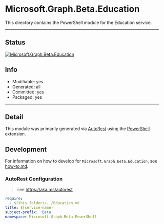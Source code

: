 <!-- region Generated -->
# Microsoft.Graph.Beta.Education
This directory contains the PowerShell module for the Education service.

---
## Status
[![Microsoft.Graph.Beta.Education](https://img.shields.io/powershellgallery/v/Microsoft.Graph.Beta.Education.svg?style=flat-square&label=Microsoft.Graph.Beta.Education "Microsoft.Graph.Beta.Education")](https://www.powershellgallery.com/packages/Microsoft.Graph.Beta.Education/)

## Info
- Modifiable: yes
- Generated: all
- Committed: yes
- Packaged: yes

---
## Detail
This module was primarily generated via [AutoRest](https://github.com/Azure/autorest) using the [PowerShell](https://github.com/Azure/autorest.powershell) extension.

## Development
For information on how to develop for `Microsoft.Graph.Beta.Education`, see [how-to.md](how-to.md).
<!-- endregion -->

### AutoRest Configuration

> see https://aka.ms/autorest

``` yaml
require:
  - $(this-folder)/../Education.md
title: $(service-name)
subject-prefix: 'Beta'
namespace: Microsoft.Graph.Beta.PowerShell
```

